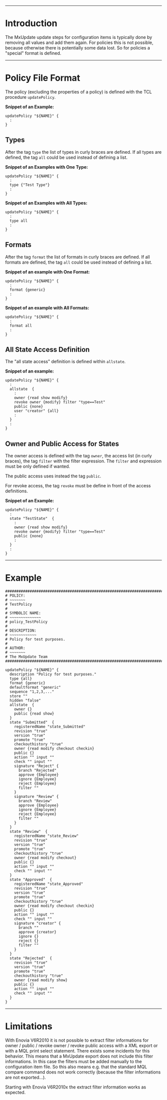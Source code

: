 


---


# Introduction #
The MxUpdate update steps for configuration items is typically done by
removing all values and add them again. For policies this is not possible,
because otherwise there is potentially some data lost. So for policies a
"special" format is defined.


---


# Policy File Format #
The policy (excluding the properties of a policy) is defined with the TCL
procedure `updatePolicy`.

**Snippet of an Example:**
```
updatePolicy "${NAME}" {
  :
}
```

## Types ##
After the tag `type` the list of types in curly braces are defined. If
all types are defined, the tag `all` could be used instead of defining a
list.

**Snippet of an Examples with One Type:**
```
updatePolicy "${NAME}" {
  :
  type {"Test Type"}
  :
}
```
**Snippet of an Examples with All Types:**
```
updatePolicy "${NAME}" {
  :
  type all
  :
}
```

## Formats ##
After the tag `format` the list of formats in curly braces are defined. If
all formats are defined, the tag `all` could be used instead of defining a
list.

**Snippet of an example with One Format:**
```
updatePolicy "${NAME}" {
  :
  format {generic}
  :
}
```
**Snippet of an example with All Formats:**
```
updatePolicy "${NAME}" {
  :
  format all
  :
}
```

## All State Access Definition ##
The "all state access" definition is defined within `allstate`.

**Snippet of an example:**
```
updatePolicy "${NAME}" {
  :
  allstate  {
    :
    owner {read show modify}
    revoke owner {modify} filter "type==Test"
    public {none}
    user "creator" {all}
    :
  }
  :
}
```

## Owner and Public Access for States ##
The owner access is defined with the tag `owner`, the access list (in
curly braces), the tag `filter` with the filter expression. The `filter`
and expression must be only defined if wanted.

The public access uses instead the tag `public`.

For revoke access, the tag `revoke` must be define in front of the access
definitions.

**Snippet of an Example:**
```
updatePolicy "${NAME}" {
  :
  state "TestState"  {
    :
    owner {read show modify}
    revoke owner {modify} filter "type==Test"
    public {none}
    :
  }
  :
}
```


---

# Example #
```
################################################################################
# POLICY:
# ~~~~~~~
# TestPolicy
#
# SYMBOLIC NAME:
# ~~~~~~~~~~~~~~
# policy_TestPolicy
#
# DESCRIPTION:
# ~~~~~~~~~~~~
# Policy for test purposes.
#
# AUTHOR:
# ~~~~~~~
# The MxUpdate Team
################################################################################

updatePolicy "${NAME}" {
  description "Policy for test purposes."
  type {all}
  format {generic}
  defaultformat "generic"
  sequence "1,2,3,..."
  store ""
  hidden "false"
  allstate  {
    owner {}
    public {read show}
  }
  state "Submitted"  {
    registeredName "state_Submitted"
    revision "true"
    version "true"
    promote "true"
    checkouthistory "true"
    owner {read modify checkout checkin}
    public {}
    action "" input ""
    check "" input ""
    signature "Reject" {
      branch "Rejected"
      approve {Employee}
      ignore {Employee}
      reject {Employee}
      filter ""
    }
    signature "Review" {
      branch "Review"
      approve {Employee}
      ignore {Employee}
      reject {Employee}
      filter ""
    }
  }
  state "Review"  {
    registeredName "state_Review"
    revision "true"
    version "true"
    promote "true"
    checkouthistory "true"
    owner {read modify checkout}
    public {}
    action "" input ""
    check "" input ""
  }
  state "Approved"  {
    registeredName "state_Approved"
    revision "true"
    version "true"
    promote "true"
    checkouthistory "true"
    owner {read modify checkout checkin}
    public {}
    action "" input ""
    check "" input ""
    signature "creator" {
      branch ""
      approve {creator}
      ignore {}
      reject {}
      filter ""
    }
  }
  state "Rejected"  {
    revision "true"
    version "true"
    promote "true"
    checkouthistory "true"
    owner {read modify show}
    public {}
    action "" input ""
    check "" input ""
  }
}
```


---

# Limitations #
With Enovia V6R2010 it is not possible to extract filter informations for
owner / public / revoke owner / revoke public access with a XML export or with
a MQL print select statement. There exists some incidents for this behavior.
This means that a MxUpdate export does not include this filter informations.
In this case the filters must be added manually to the configuration item file.
So this also means e.g. that the standard MQL compare command does not work
correctly (because the filter informations are not exported...).

Starting with Enovia V6R2010x the extract filter information works as expected.
